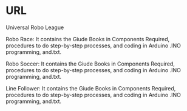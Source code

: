 # URL
Universal Robo League




Robo Race:
          It contains the Giude Books in Components Required, procedures to do step-by-step processes, and coding in Arduino .INO programming, and.txt.



Robo Soccer:
          It contains the Giude Books in Components Required, procedures to do step-by-step processes, and coding in Arduino .INO programming, and.txt.



Line Follower:
          It contains the Giude Books in Components Required, procedures to do step-by-step processes, and coding in Arduino .INO programming, and.txt.
